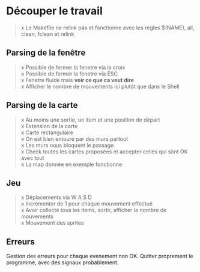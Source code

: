 # Découper le travail

> x Le Makefile ne relink pas et fonctionne avec les règles $(NAME), all, clean, fclean et relink <br>

## Parsing de la fenêtre

> x Possible de fermer la fenetre via la croix<br>
> x Possible de fermer la fenetre via ESC<br>
> x Fenetre fluide mais **voir ce que ca veut dire**<br>
> x Afficher le nombre de mouvements ici plutôt que dans le Shell<br>


## Parsing de la carte

> x Au moins une sortie, un item et une position de départ<br>
> x Extension de la carte<br>
> x Carte rectangulaire<br>
> x On est bien entouré par des murs partout<br>
> x Les murs nous bloquent le passage<br>
> x Check toutes les cartes proposées et accepter celles qui sont OK avec tout<br>
> x La map donnée en exemple fonctionne<br>


## Jeu

> x Déplacements via W A S D<br>
> x Incrémenter de 1 pour chaque mouvement effectué<br>
> x Avoir collecté tous les items, sortir, afficher le nombre de mouvements<br>
> x Mouvement des sprites<br>

## Erreurs

Gestion des erreurs pour chaque evenement non OK. Quitter proprement le programme, avec des signaux probablement.<br>